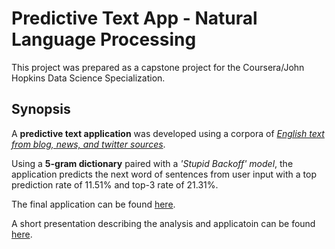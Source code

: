 # Predictive Text App - Natural Language Processing
This project was prepared as a capstone project for the Coursera/John Hopkins Data Science Specialization.

## Synopsis
A **predictive text application** was developed using a corpora of *[English text from blog, news, and twitter sources](https://d396qusza40orc.cloudfront.net/dsscapstone/dataset/Coursera-SwiftKey.zip)*.   

Using a **5-gram dictionary** paired with a *'Stupid Backoff' model*, the application predicts the next word of sentences from user input with a top prediction rate of 11.51% and top-3 rate of 21.31%. 

The final application can be found [here](https://patrickdg.shinyapps.io/PredictiveTextApp/). 

A short presentation describing the analysis and applicatoin can be found [here](http://rpubs.com/patrickdg/NextWordPredictiveTextApp). 



